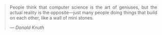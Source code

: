 
<div align="justify">

<blockquote>
  <p>People think that computer science is the art of geniuses, but the actual reality is the opposite—just many people doing things that build on each other, like a wall of mini stones.</p>
  <cite>— Donald Knuth</cite>
</blockquote>
<!-- <img src="http://github-profile-summary-cards.vercel.app/api/cards/profile-details?username=josefilo&include_all_commits=true&count_private=true&theme=dark"/> -->

</div>
<!-- <div align="center">
<img src="http://github-profile-summary-cards.vercel.app/api/cards/most-commit-language?username=josefilo&theme=dark"/>
<img src="http://github-profile-summary-cards.vercel.app/api/cards/profile-details?username=josefilo&include_all_commits=true&count_private=true&theme=dark"/>
<img src="https://github-readme-stats.vercel.app/api/top-langs/?username=josefilo&theme=dark&hide_border=true&include_all_commits=true&count_private=true&layout=compact&show_icons=true"/>
</div> -->


 
